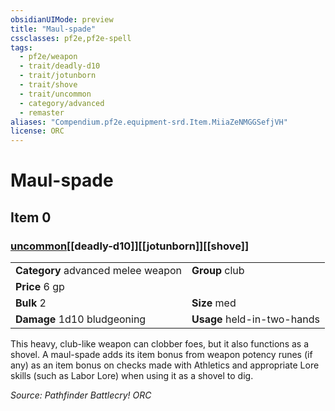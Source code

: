 ```yaml
---
obsidianUIMode: preview
title: "Maul-spade"
cssclasses: pf2e,pf2e-spell
tags:
  - pf2e/weapon
  - trait/deadly-d10
  - trait/jotunborn
  - trait/shove
  - trait/uncommon
  - category/advanced
  - remaster
aliases: "Compendium.pf2e.equipment-srd.Item.MiiaZeNMGGSefjVH"
license: ORC
---
```

# Maul-spade
## Item 0
### [uncommon](uncommon "Uncommon Rarity Trait")[[deadly-d10]][[jotunborn]][[shove]]

|  |  |
| -- | -- |
| **Category** advanced melee weapon | **Group** club |
| **Price** 6 gp |  |
| **Bulk** 2 | **Size** med |
| **Damage** 1d10 bludgeoning  | **Usage** held-in-two-hands |



This heavy, club-like weapon can clobber foes, but it also functions as a shovel. A maul-spade adds its item bonus from weapon potency runes (if any) as an item bonus on checks made with Athletics and appropriate Lore skills (such as Labor Lore) when using it as a shovel to dig.

*Source: Pathfinder Battlecry!*
*ORC*